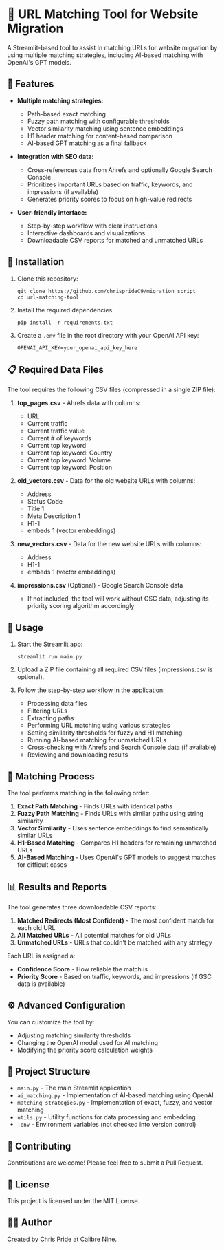 # 📄 URL Matching Tool for Website Migration

A Streamlit-based tool to assist in matching URLs for website migration by using multiple matching strategies, including AI-based matching with OpenAI's GPT models.

## 🌟 Features

- **Multiple matching strategies:**
  - Path-based exact matching
  - Fuzzy path matching with configurable thresholds
  - Vector similarity matching using sentence embeddings
  - H1 header matching for content-based comparison
  - AI-based GPT matching as a final fallback

- **Integration with SEO data:**
  - Cross-references data from Ahrefs and optionally Google Search Console
  - Prioritizes important URLs based on traffic, keywords, and impressions (if available)
  - Generates priority scores to focus on high-value redirects

- **User-friendly interface:**
  - Step-by-step workflow with clear instructions
  - Interactive dashboards and visualizations
  - Downloadable CSV reports for matched and unmatched URLs

## 🔧 Installation

1. Clone this repository:
   ```
   git clone https://github.com/chrisprideC9/migration_script
   cd url-matching-tool
   ```

2. Install the required dependencies:
   ```
   pip install -r requirements.txt
   ```

3. Create a `.env` file in the root directory with your OpenAI API key:
   ```
   OPENAI_API_KEY=your_openai_api_key_here
   ```

## 📋 Required Data Files

The tool requires the following CSV files (compressed in a single ZIP file):

1. **top_pages.csv** - Ahrefs data with columns:
   - URL
   - Current traffic
   - Current traffic value
   - Current # of keywords
   - Current top keyword
   - Current top keyword: Country
   - Current top keyword: Volume
   - Current top keyword: Position

2. **old_vectors.csv** - Data for the old website URLs with columns:
   - Address
   - Status Code
   - Title 1
   - Meta Description 1
   - H1-1
   - embeds 1 (vector embeddings)

3. **new_vectors.csv** - Data for the new website URLs with columns:
   - Address
   - H1-1
   - embeds 1 (vector embeddings)

4. **impressions.csv** (Optional) - Google Search Console data
   - If not included, the tool will work without GSC data, adjusting its priority scoring algorithm accordingly

## 🚀 Usage

1. Start the Streamlit app:
   ```
   streamlit run main.py
   ```

2. Upload a ZIP file containing all required CSV files (impressions.csv is optional).

3. Follow the step-by-step workflow in the application:
   - Processing data files
   - Filtering URLs
   - Extracting paths
   - Performing URL matching using various strategies
   - Setting similarity thresholds for fuzzy and H1 matching
   - Running AI-based matching for unmatched URLs
   - Cross-checking with Ahrefs and Search Console data (if available)
   - Reviewing and downloading results

## 🧠 Matching Process

The tool performs matching in the following order:

1. **Exact Path Matching** - Finds URLs with identical paths
2. **Fuzzy Path Matching** - Finds URLs with similar paths using string similarity
3. **Vector Similarity** - Uses sentence embeddings to find semantically similar URLs
4. **H1-Based Matching** - Compares H1 headers for remaining unmatched URLs
5. **AI-Based Matching** - Uses OpenAI's GPT models to suggest matches for difficult cases

## 📊 Results and Reports

The tool generates three downloadable CSV reports:

1. **Matched Redirects (Most Confident)** - The most confident match for each old URL
2. **All Matched URLs** - All potential matches for old URLs
3. **Unmatched URLs** - URLs that couldn't be matched with any strategy

Each URL is assigned a:
- **Confidence Score** - How reliable the match is
- **Priority Score** - Based on traffic, keywords, and impressions (if GSC data is available)

## ⚙️ Advanced Configuration

You can customize the tool by:

- Adjusting matching similarity thresholds
- Changing the OpenAI model used for AI matching 
- Modifying the priority score calculation weights

## 📝 Project Structure

- `main.py` - The main Streamlit application
- `ai_matching.py` - Implementation of AI-based matching using OpenAI
- `matching_strategies.py` - Implementation of exact, fuzzy, and vector matching
- `utils.py` - Utility functions for data processing and embedding
- `.env` - Environment variables (not checked into version control)

## 🤝 Contributing

Contributions are welcome! Please feel free to submit a Pull Request.

## 📄 License

This project is licensed under the MIT License.

## 👨‍💻 Author

Created by Chris Pride at Calibre Nine.